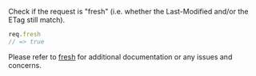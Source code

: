 Check if the request is "fresh" (i.e. whether the Last-Modified and/or the ETag still match).

```js
req.fresh
// => true
```

Please refer to [fresh](https://github.com/jshttp/fresh) for additional documentation or any issues and concerns.

